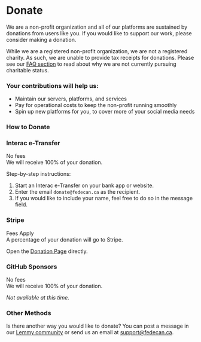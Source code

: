 # Donate

We are a non-profit organization and all of our platforms are sustained by donations from users like you. If you would like to support our work, please consider making a donation. 

While we are a registered non-profit organization, we are not a registered charity. As such, we are unable to provide tax receipts for donations. Please see our [FAQ section](guide/fedecan/faq#_2-why-are-you-not-a-registered-charity) to read about why we are not currently pursuing charitable status.

### Your contributions will help us:

- Maintain our servers, platforms, and services
- Pay for operational costs to keep the non-profit running smoothly
- Spin up new platforms for you, to cover more of your social media needs

### How to Donate

<div class="cards-container">
  <div class="card">
    <h3 class="text-with-icon">
      <Icon icon="mingcute:send-line" width="1.2em" height="1.2em" />
      Interac e-Transfer
    </h3>
    <div class="option-bar">
      <div class="option ok">
        <Icon icon="ic:round-check" width="1.2em" height="1.2em" />
        <span>No fees</span>
        <div class="hover-text">
          We will receive 100% of your donation.
        </div>
      </div>
    </div>
    <p>Step-by-step instructions:</p>
    <ol>
      <li>Start an Interac e-Transfer on your bank app or website.</li>
      <li>Enter the email <code>donate@fedecan.ca</code> as the recipient.</li>
      <li>If you would like to include your name, feel free to do so in the message field.</li>
    </ol>
  </div>

  <div class="card">
    <h3 class="text-with-icon">
      <Icon icon="mingcute:stripe-line" width="1.2em" height="1.2em" />
      Stripe
    </h3>
    <div class="option-bar">
      <div class="option warn">
        <Icon icon="ic:round-warning-amber" width="1.2em" height="1.2em" />
        <span>Fees Apply</span>
        <div class="hover-text">
          A percentage of your donation will go to Stripe.
        </div>
      </div>
    </div>
    <StripeButton />
    <p>Open the <a href="https://donate.stripe.com/5kAg108OT6f44uIfYY">Donation Page</a> directly.</p>
  </div>

  <div class="card">
    <h3 class="text-with-icon">
      <Icon icon="mdi:github" width="1.2em" height="1.2em" />
      GitHub Sponsors
    </h3>
    <div class="option-bar">
      <div class="option ok">
        <Icon icon="ic:round-check" width="1.2em" height="1.2em" />
        <span>No fees</span>
        <div class="hover-text">
          We will receive 100% of your donation.
        </div>
      </div>
    </div>
    <p><em>Not available at this time.</em></p>
  </div>

  <div class="card">
    <h3 class="text-with-icon">
      <Icon icon="mdi:donate-outline" width="1.2em" height="1.2em" />
      Other Methods
    </h3>
    <p>Is there another way you would like to donate? You can post a message in our <a href="https://lemmy.ca/c/main">Lemmy community</a> or send us an email at <a href="mailto:support@fedecan.ca">support@fedecan.ca</a>.</p>
  </div>
</div>

